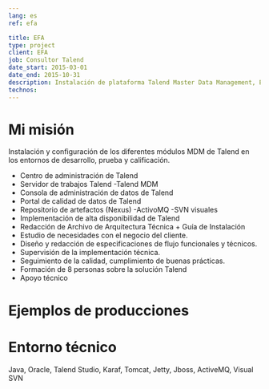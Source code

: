 ```yaml
---
lang: es
ref: efa

title: EFA
type: project
client: EFA
job: Consultor Talend
date_start: 2015-03-01
date_end: 2015-10-31
description: Instalación de plataforma Talend Master Data Management, Estudio y diseño técnico de flujos para integración de datos financieros de clientes externos, Formación
technos:
---
```

# Mi misión
Instalación y configuración de los diferentes módulos MDM de Talend en los entornos de desarrollo, prueba y calificación.
- Centro de administración de Talend
- Servidor de trabajos Talend
-Talend MDM
- Consola de administración de datos de Talend
- Portal de calidad de datos de Talend
- Repositorio de artefactos (Nexus)
-ActivoMQ
-SVN visuales
- Implementación de alta disponibilidad de Talend
- Redacción de Archivo de Arquitectura Técnica + Guía de Instalación
- Estudio de necesidades con el negocio del cliente.
- Diseño y redacción de especificaciones de flujo funcionales y técnicos.
- Supervisión de la implementación técnica.
- Seguimiento de la calidad, cumplimiento de buenas prácticas.
- Formación de 8 personas sobre la solución Talend
- Apoyo técnico

# Ejemplos de producciones

# Entorno técnico
Java, Oracle, Talend Studio, Karaf, Tomcat, Jetty, Jboss, ActiveMQ, Visual SVN